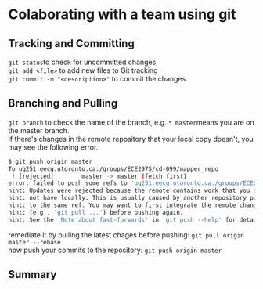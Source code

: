 # Colaborating with a team using git

## Tracking and Committing
`git status`to check for uncommitted changes  
`git add <file>` to add new files to Git tracking  
`git commit -m "<description>"` to commit the changes

## Branching and Pulling
`git branch` to check the name of the branch, e.g. `* master`means you are on the master branch.  
If there's changes in the remote repository that your local copy doesn't, you may see the following error.  
```bash
$ git push origin master
To ug251.eecg.utoronto.ca:/groups/ECE297S/cd-099/mapper_repo
 ! [rejected]        master -> master (fetch first)
error: failed to push some refs to 'ug251.eecg.utoronto.ca:/groups/ECE297S/cd-099/mapper_repo'
hint: Updates were rejected because the remote contains work that you do
hint: not have locally. This is usually caused by another repository pushing
hint: to the same ref. You may want to first integrate the remote changes
hint: (e.g., 'git pull ...') before pushing again.
hint: See the 'Note about fast-forwards' in 'git push --help' for details.
```
remediate it by pulling the latest chages before pushing: `git pull origin master --rebase`  
now push your commits to the repository: `git push origin master`  



## Summary
